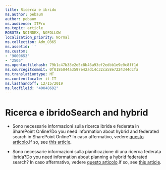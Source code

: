 ```yaml
---
title: Ricerca e ibrido
ms.author: pebaum
author: pebaum
ms.audience: ITPro
ms.topic: article
ROBOTS: NOINDEX, NOFOLLOW
localization_priority: Normal
ms.collection: Adm_O365
ms.assetid: ''
ms.custom:
- "9000653"
- "2505"
ms.openlocfilehash: 79b1c47b33e2e5c8b46a93ef2edbb1e9e0c8ff1d
ms.sourcegitcommit: 0f0186044a3597e42ad14c32ca58e7224344dcfa
ms.translationtype: MT
ms.contentlocale: it-IT
ms.lasthandoff: 12/15/2019
ms.locfileid: "40048692"
---
```

# <a name="search-and-hybrid"></a><span data-ttu-id="41ff3-102">Ricerca e ibrido</span><span class="sxs-lookup"><span data-stu-id="41ff3-102">Search and hybrid</span></span>

- <span data-ttu-id="41ff3-103">Sono necessarie informazioni sulla ricerca ibrida e federata in SharePoint Online?</span><span class="sxs-lookup"><span data-stu-id="41ff3-103">Do you need information about hybrid and federated search in SharePoint Online?</span></span> <span data-ttu-id="41ff3-104">In caso affermativo, vedere [questo articolo](https://docs.microsoft.com/sharepoint/hybrid/hybrid-search-in-sharepoint).</span><span class="sxs-lookup"><span data-stu-id="41ff3-104">If so, see [this article](https://docs.microsoft.com/sharepoint/hybrid/hybrid-search-in-sharepoint).</span></span>

- <span data-ttu-id="41ff3-105">Sono necessarie informazioni sulla pianificazione di una ricerca federata ibrida?</span><span class="sxs-lookup"><span data-stu-id="41ff3-105">Do you need information about planning a hybrid federated search?</span></span>  <span data-ttu-id="41ff3-106">In caso affermativo, vedere [questo articolo](https://docs.microsoft.com/sharepoint/hybrid/plan-hybrid-federated-search).</span><span class="sxs-lookup"><span data-stu-id="41ff3-106">If so, see [this article](https://docs.microsoft.com/sharepoint/hybrid/plan-hybrid-federated-search).</span></span>



